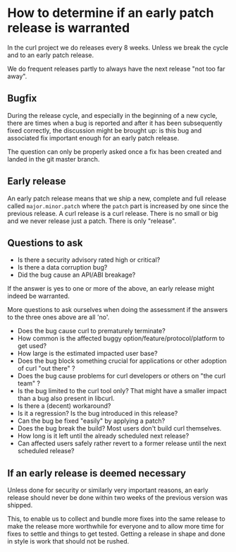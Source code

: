 # How to determine if an early patch release is warranted

In the curl project we do releases every 8 weeks. Unless we break the cycle
and to an early patch release.

We do frequent releases partly to always have the next release "not too far
away".

## Bugfix

During the release cycle, and especially in the beginning of a new cycle,
there are times when a bug is reported and after it has been subsequently
fixed correctly, the discussion might be brought up: is this bug and
associated fix important enough for an early patch release.

The question can only be properly asked once a fix has been created and landed
in the git master branch.

## Early release

An early patch release means that we ship a new, complete and full release
called `major.minor.patch` where the `patch` part is increased by one since
the previous release. A curl release is a curl release. There is no small or
big and we never release just a patch. There is only "release".

## Questions to ask

 - Is there a security advisory rated high or critical?
 - Is there a data corruption bug?
 - Did the bug cause an API/ABI breakage?

If the answer is yes to one or more of the above, an early release might
indeed be warranted.

More questions to ask ourselves when doing the assessment if the answers to
the three ones above are all 'no'.

 - Does the bug cause curl to prematurely terminate?
 - How common is the affected buggy option/feature/protocol/platform to get
   used?
 - How large is the estimated impacted user base?
 - Does the bug block something crucial for applications or other adoption of
   curl "out there" ?
 - Does the bug cause problems for curl developers or others on "the curl
   team" ?
 - Is the bug limited to the curl tool only? That might have a smaller impact
   than a bug also present in libcurl.
 - Is there a (decent) workaround?
 - Is it a regression? Is the bug introduced in this release?
 - Can the bug be fixed "easily" by applying a patch?
 - Does the bug break the build? Most users don't build curl themselves.
 - How long is it left until the already scheduled next release?
 - Can affected users safely rather revert to a former release until the next
   scheduled release?

## If an early release is deemed necessary

Unless done for security or similarly very important reasons, an early release
should never be done within two weeks of the previous version was shipped.

This, to enable us to collect and bundle more fixes into the same release to
make the release more worthwhile for everyone and to allow more time for fixes
to settle and things to get tested. Getting a release in shape and done in
style is work that should not be rushed.
